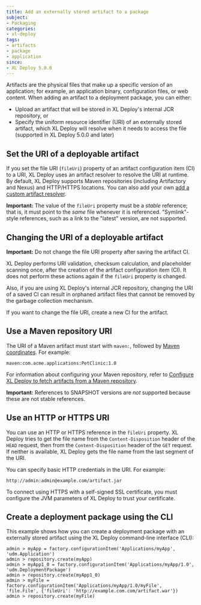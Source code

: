 ```yaml
---
title: Add an externally stored artifact to a package
subject:
- Packaging
categories:
- xl-deploy
tags:
- artifacts
- package
- application
since:
- XL Deploy 5.0.0
---
```


Artifacts are the physical files that make up a specific version of an application; for example, an application binary, configuration files, or web content. When adding an artifact to a deployment package, you can either:

* Upload an artifact that will be stored in XL Deploy's internal JCR repository, or
* Specify the uniform resource identifier (URI) of an externally stored artifact, which XL Deploy will resolve when it needs to access the file (supported in XL Deploy 5.0.0 and later)

## Set the URI of a deployable artifact

If you set the file URI (`fileUri`) property of an artifact configuration item (CI) to a URI, XL Deploy uses an artifact resolver to resolve the URI at runtime. By default, XL Deploy supports Maven repositories (including Artifactory and Nexus) and HTTP/HTTPS locations. You can also add your own [add a custom artifact resolver](/xl-deploy/how-to/extend-the-external-artifact-storage-feature.html).

**Important:** The value of the `fileUri` property must be a *stable* reference; that is, it must point to the *same* file whenever it is referenced. "Symlink"-style references, such as a link to the "latest" version, are not supported.

## Changing the URI of a deployable artifact

**Important:** Do not change the file URI property after saving the artifact CI.

XL Deploy performs URI validation, checksum calculation, and placeholder scanning once, after the creation of the artifact configuration item (CI). It does not perform these actions again if the `fileUri` property is changed.

Also, if you are using XL Deploy's internal JCR repository, changing the URI of a saved CI can result in orphaned artifact files that cannot be removed by the garbage collection mechanism.

If you want to change the file URI, create a new CI for the artifact.

## Use a Maven repository URI

The URI of a Maven artifact must start with `maven:`, followed by [Maven coordinates](http://maven.apache.org/pom.html#Maven_Coordinates). For example:

    maven:com.acme.applications:PetClinic:1.0

For information about configuring your Maven repository, refer to [Configure XL Deploy to fetch artifacts from a Maven repository](configure-xl-deploy-to-fetch-artifacts-from-a-maven-repository.html).

**Important:** References to SNAPSHOT versions are *not* supported because these are not stable references.

## Use an HTTP or HTTPS URI

You can use an HTTP or HTTPS reference in the `fileUri` property. XL Deploy tries to get the file name from the `Content-Disposition` header of the `HEAD` request, then from the `Content-Disposition` header of the `GET` request. If neither is available, XL Deploy gets the file name from the last segment of the URI.

You can specify basic HTTP credentials in the URI. For example:

    http://admin:admin@example.com/artifact.jar

To connect using HTTPS with a self-signed SSL certificate, you must configure the JVM parameters of XL Deploy to trust your certificate.

## Create a deployment package using the CLI

This example shows how you can create a deployment package with an externally stored artifact using the XL Deploy command-line interface (CLI):

    admin > myApp = factory.configurationItem('Applications/myApp', 'udm.Application')
    admin > repository.create(myApp)
    admin > myApp1_0 = factory.configurationItem('Applications/myApp/1.0', 'udm.DeploymentPackage')
    admin > repository.create(myApp1_0)
    admin > myFile = factory.configurationItem('Applications/myApp/1.0/myFile', 'file.File', {'fileUri': 'http://example.com.com/artifact.war'})
    admin > repository.create(myFile)
